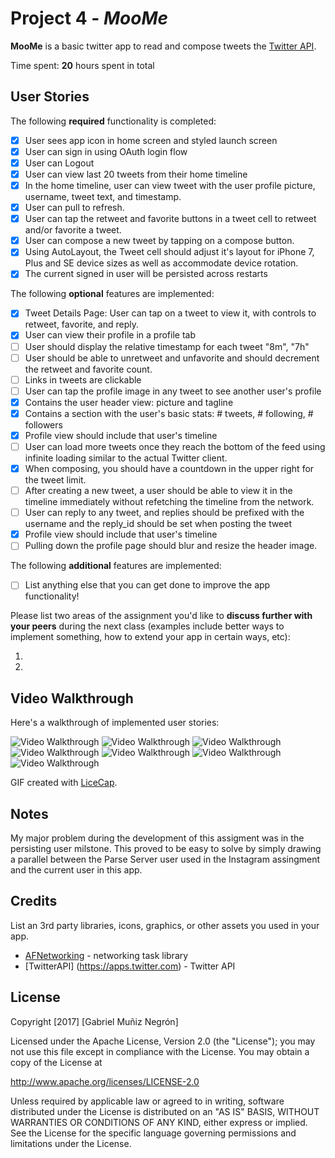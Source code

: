 # Project 4 - *MooMe*

**MooMe** is a basic twitter app to read and compose tweets the [Twitter API](https://apps.twitter.com/).

Time spent: **20** hours spent in total

## User Stories

The following **required** functionality is completed:

- [x] User sees app icon in home screen and styled launch screen
- [x] User can sign in using OAuth login flow
- [x] User can Logout
- [x] User can view last 20 tweets from their home timeline
- [x] In the home timeline, user can view tweet with the user profile picture, username, tweet text, and timestamp.
- [x] User can pull to refresh.
- [x] User can tap the retweet and favorite buttons in a tweet cell to retweet and/or favorite a tweet.
- [x] User can compose a new tweet by tapping on a compose button.
- [x] Using AutoLayout, the Tweet cell should adjust it's layout for iPhone 7, Plus and SE device sizes as well as accommodate device rotation.
- [x] The current signed in user will be persisted across restarts

The following **optional** features are implemented:

- [x] Tweet Details Page: User can tap on a tweet to view it, with controls to retweet, favorite, and reply.
- [x] User can view their profile in a profile tab
- [ ] User should display the relative timestamp for each tweet "8m", "7h"
- [ ] User should be able to unretweet and unfavorite and should decrement the retweet and favorite count.
- [ ] Links in tweets are clickable
- [ ] User can tap the profile image in any tweet to see another user's profile
- [x] Contains the user header view: picture and tagline
- [x] Contains a section with the user's basic stats: # tweets, # following, # followers
- [x] Profile view should include that user's timeline
- [ ] User can load more tweets once they reach the bottom of the feed using infinite loading similar to the actual Twitter client.
- [x] When composing, you should have a countdown in the upper right for the tweet limit.
- [ ] After creating a new tweet, a user should be able to view it in the timeline immediately without refetching the timeline from the network.
- [ ] User can reply to any tweet, and replies should be prefixed with the username and the reply_id should be set when posting the tweet
- [x] Profile view should include that user's timeline
- [ ] Pulling down the profile page should blur and resize the header image.

The following **additional** features are implemented:

- [ ] List anything else that you can get done to improve the app functionality!

Please list two areas of the assignment you'd like to **discuss further with your peers** during the next class (examples include better ways to implement something, how to extend your app in certain ways, etc):

1.
2.

## Video Walkthrough

Here's a walkthrough of implemented user stories:

<img src='http://i.imgur.com/cr9CTQw.gif' title='Launch & Logout' width='' alt='Video Walkthrough' />
<img src='http://i.imgur.com/p5yXbcv.gif' title='Timeline, Pull to refresh & Details' width='' alt='Video Walkthrough' />
<img src='http://i.imgur.com/iP5DU6H.gif' title='Favorites, retweets and compose' width='' alt='Video Walkthrough' />
<img src='http://i.imgur.com/v55r6rs.gif' title='Profile' width='' alt='Video Walkthrough' />
<img src='http://i.imgur.com/CSLY9GK.gif' title='iPhone 7 landscape view' width='' alt='Video Walkthrough' />
<img src='http://i.imgur.com/Z0UU6bL.gif' title='iPhone SE portrait view' width='' alt='Video Walkthrough' />
<img src='http://i.imgur.com/bL41Uob.gif' title='iPhone SE landscape view' width='' alt='Video Walkthrough' />

GIF created with [LiceCap](http://www.cockos.com/licecap/).

## Notes

My major problem during the development of this assigment was in the persisting user milstone. This proved to be easy to solve by simply drawing a parallel between the Parse Server user used in the Instagram assingment and the current user in this app.

## Credits

List an 3rd party libraries, icons, graphics, or other assets you used in your app.

- [AFNetworking](https://github.com/AFNetworking/AFNetworking) - networking task library
- [TwitterAPI] (https://apps.twitter.com) - Twitter API

## License

Copyright [2017] [Gabriel Muñiz Negrón]

Licensed under the Apache License, Version 2.0 (the "License");
you may not use this file except in compliance with the License.
You may obtain a copy of the License at

http://www.apache.org/licenses/LICENSE-2.0

Unless required by applicable law or agreed to in writing, software
distributed under the License is distributed on an "AS IS" BASIS,
WITHOUT WARRANTIES OR CONDITIONS OF ANY KIND, either express or implied.
See the License for the specific language governing permissions and
limitations under the License.
